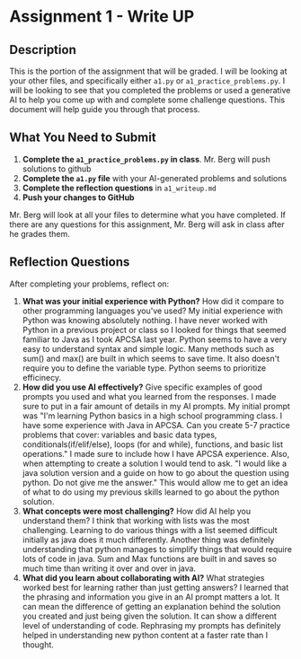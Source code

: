 # Assignment 1 - Write UP

## Description
This is the portion of the assignment that will be graded.  I will be looking at your other files, and specifically either `a1.py` or `a1_practice_problems.py`.  I will be looking to see that you completed the problems or used a generative AI to help you come up with and complete some challenge questions.  This document will help guide you through that process.

## What You Need to Submit
1. **Complete the `a1_practice_problems.py` in class**.  Mr. Berg will push solutions to github
2. **Complete the `a1.py` file** with your AI-generated problems and solutions
3. **Complete the reflection questions** in `a1_writeup.md`
4. **Push your changes to GitHub**

Mr. Berg will look at all your files to determine what you have completed.  If there are any questions for this assignment, Mr. Berg will ask in class after he grades them.


## Reflection Questions

After completing your problems, reflect on:

1. **What was your initial experience with Python?** How did it compare to other programming languages you've used?
My initial experience with Python was knowing absolutely nothing. I have never worked with Python in a previous project or class so I looked for things that seemed familiar to Java as I took APCSA last year. Python seems to have a very easy to understand syntax and simple logic. Many methods such as sum() and max() are built in which seems to save time. It also doesn't require you to define the variable type. Python seems to prioritize efficinecy.
2. **How did you use AI effectively?** Give specific examples of good prompts you used and what you learned from the responses.
I made sure to put in a fair amount of details in my AI prompts. My initial prompt was "I'm learning Python basics in a high school programming class. I have some experience with Java in APCSA. Can you create 5-7 practice problems that cover: variables and basic data types, conditionals(if/elif/else), loops (for and while), functions, and basic list operations." I made sure to include how I have APCSA experience. Also, when attempting to create a solution I would tend to ask. "I would like a java solution version and a guide on how to go about the question using python. Do not give me the answer." This would allow me to get an idea of what to do using my previous skills learned to go about the python solution.
3. **What concepts were most challenging?** How did AI help you understand them?
I think that working with lists was the most challenging. Learning to do various things with a list seemed difficult initially as java does it much differently. Another thing was definitely understanding that python manages to simplify things that would require lots of code in java. Sum and Max functions are built in and saves so much time than writing it over and over in java.
4. **What did you learn about collaborating with AI?** What strategies worked best for learning rather than just getting answers?
I learned that the phrasing and information you give in an AI prompt matters a lot. It can mean the difference of getting an explanation behind the solution you created and just being given the solution. It can show a different level of understanding of code. Rephrasing my prompts has definitely helped in understanding new python content at a faster rate than I thought.